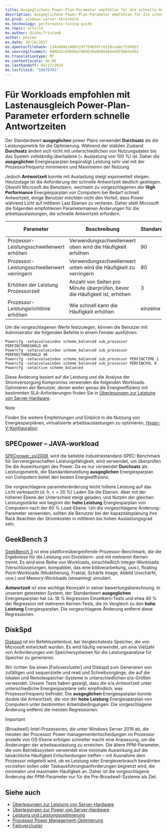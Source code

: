 ```yaml
---
title: Ausgeglichene Power-Plan-Parameter empfohlen für die schnelle Antwortzeiten
description: Ausgeglichene Power-Plan-Parameter empfohlen für die schnelle Antwortzeit
ms.prod: windows-server-threshold
ms.technology: performance-tuning-guide
ms.topic: article
ms.author: Qizha;TristanB
author: phstee
ms.date: 10/16/2017
ms.openlocfilehash: 134e868e1400729f754039fc8120cea0c73945bf
ms.sourcegitcommit: 0d0b32c8986ba7db9536e0b8648d4ddf9b03e452
ms.translationtype: MT
ms.contentlocale: de-DE
ms.lasthandoff: 04/17/2019
ms.locfileid: "59878791"
---
```

# <a name="recommended-balanced-power-plan-parameters-for-workloads-requiring-quick-response-times"></a>Für Workloads empfohlen mit Lastenausgleich Power-Plan-Parameter erfordern schnelle Antwortzeiten

Der Standardwert **ausgeglichen** power Plans verwendet **Durchsatz** als die Leistungsmetrik für die Optimierung. Während der stabilen Zustand **Durchsatz** ändert sich nicht mit unterschiedlichen von Nutzungsdaten bis das System vollständig überladene (~ Auslastung von 100 %) ist.  Daher die **ausgeglichen** Energiesparplan begünstigt Leistung sehr viel mit der Prozessorfrequenz minimieren und Maximieren der Nutzung.

Jedoch **Antwortzeit** konnte mit Auslastung steigt exponentiell steigen. Heutzutage ist die Anforderung der schnelle Antwortzeit deutlich gestiegen. Obwohl Microsoft die Benutzern, wechseln zu vorgeschlagenen der **High Performance** Energiesparplan von Computern bei Bedarf schnell Antwortzeit, einige Benutzer möchten nicht den Vorteil, dass Power während Licht auf mittlerer Last Ebenen zu verlieren. Daher stellt Microsoft die folgenden empfohlenen Parameternamen Änderungen für die arbeitsauslastungen, die schnelle Antwortzeit erfordern.


| Parameter | Beschreibung | Standardwert | Vorgeschlagener Wert |
|------------------------|--------------------------------------------------------------------------------------------------------------------------------------------------------|----------------------------------------------------------------------------------|-----------------------------------------------------------------------------------------------------------------------------------------------------------|
| Prozessor-Leistungsschwellenwert erhöhen | Verwendungsschwellenwert oben wird die Häufigkeit erhöhen | 90 | 60 |
| Prozessor-Leistungsschwellenwert verringern | Verwendungsschwellenwert unten wird die Häufigkeit zu verringern | 80 | 40 |
| Erhöhen der Leistung Prozessorzeit | Anzahl von Seiten pro Minute überprüfen, bevor die Häufigkeit ist, erhöhen | 3 | 1 |
| Prozessor-Leistungsrichtlinie erhöhen | Wie schnell kann die Häufigkeit erhöhen | einzelne | Ideal |

Um die vorgeschlagenen Werte festzulegen, können die Benutzer mit Administrator die folgenden Befehle in einem Fenster ausführen:

``` syntax
Powercfg -setacvalueindex scheme_balanced sub_processor PERFINCTHRESHOLD 60
Powercfg -setacvalueindex scheme_balanced sub_processor PERFDECTHRESHOLD 40
Powercfg -setacvalueindex scheme_balanced sub_processor PERFINCTIME 1
Powercfg -setacvalueindex scheme_balanced sub_processor PERFINCPOL 0
Powercfg -setactive scheme_balanced
```

Diese Änderung basiert auf die Leistung und die Analyse der Stromversorgung Kompromiss verwenden die folgenden Workloads. Optimieren der Benutzer, denen weiter genau die Energieeffizienz mit bestimmten SLA-Anforderungen finden Sie in [Überlegungen zur Leistung von Server-Hardware](../power.md).

>[!Note]
> Finden Sie weitere Empfehlungen und Einblick in die Nutzung von Energiesparplänen, virtualisierte arbeitsauslastungen zu optimieren, [Hyper-V-Konfiguration](../../role/hyper-v-server/configuration.md)

## <a name="specpower--java-workload"></a>SPECpower – JAVA-workload

[SPECpower\_ssj2008](http://spec.org/power_ssj2008/), wird die beliebte Industriestandard-SPEC-Benchmark für Servereigenschaften Leistungsfähigkeit, wird verwendet, um überprüfen Sie die Auswirkungen des Power. Da es nur verwendet **Durchsatz** als Leistungsmetrik, die Standardeinstellung **ausgeglichen** Energiesparplan von Computern bietet den besten Energieeffizienz.

Die vorgeschlagene parameteränderung leicht höhere Leistung auf das Licht verbraucht (d. h. < = 20 %) Laden Sie die Ebenen. Aber mit der höheren Ebene der Unterschied steigt geladen, und Nutzen der gleichen Leistungsstärke wie beginnt der **hohe Leistung** Energiesparplan von Computern nach der 60 % Load-Ebene. Um die vorgeschlagene Änderung-Parameter verwenden, sollten die Benutzer bei der kapazitätsplanung ihre Rack Beachten der Stromkosten in mittleren bis hohen Auslastungsgrad sein.

## <a name="geekbench-3"></a>GeekBench 3

[GeekBench 3](http://www.geekbench.com/geekbench3/) ist eine plattformübergreifende-Prozessor-Benchmark, die die Ergebnisse für die Leistung von Einzelkern- und mit mehreren Kernen trennt. Es wird eine Reihe von Workloads, einschließlich Integer-Workloads (Verschlüsselungen, kompatibel, das eine bildverarbeitung, usw.), floating Point-Workloads (Modellierung, Fraktal, Schärfe Image, Abbild Unschärfe, usw.) und Memory-Workloads (streaming) simuliert.

**Antwortzeit** ist eine wichtige Kennzahl in seiner bewertungsberechnung. In unserem getesteten System, der Standardwert **ausgeglichen** Energiesparplan hat ca. 18 % Regression Einzelkern-Tests und etwa 40 % der Regression mit mehreren Kernen-Tests, die im Vergleich zu den **hohe Leistung** Energiesparplan. Die vorgeschlagene Änderung entfernt diese Regressionen.

## <a name="diskspd"></a>DiskSpd

[Diskspd](https://en.wikipedia.org/wiki/Diskspd) ist ein Befehlszeilentool, bei Vergleichstests Speicher, die von Microsoft entwickelt wurden. Es wird häufig verwendet, um eine Vielzahl von Anforderungen von Speichersystemen für die Leistungsanalyse für Speicher zu generieren.

Wir richten Sie einen [Failovercluster] und Diskspd zum Generieren von zufälligen und sequenzielle und read und Schreibvorgänge, die auf die lokalen und Remotespeicher-Systeme in unterschiedlichen e/a-Größen verwendet. Unsere Tests haben gezeigt, dass die e/a-Antwortzeit unter unterschiedliche Energiesparpläne sehr empfindlich, was Prozessorfrequenz befindet. Die **ausgeglichen** Energiesparplan konnte double die Antwortzeit, die von der **hohe Leistung** Energiesparplan von Computern unter bestimmten Arbeitsbedingungen. Die vorgeschlagene Änderung entfernt die meisten Regressionen.

>[!Important]
>[Broadwell]-Intel-Prozessoren, die unter Windows Server 2016 ab, die meisten der Processor Power managemententscheidungen im Prozessor anstelle von OS-Ebene erfolgen schneller macht eine Anpassung, um die Änderungen der arbeitsauslastung zu erreichen. Die ältere PPM-Parameter, die vom Betriebssystem verwendet eine minimale Auswirkung auf die tatsächliche Häufigkeit Entscheidungen treffen – mit Ausnahme dem Prozessor mitgeteilt wird, ob es Leistung oder Energieverbrauch bewährten vorziehen sollen oder Taskausführungsanforderungen begrenzt wird, die minimalen und maximalen Häufigkeit an. Daher ist die vorgeschlagene Änderung der PPM-Parameter nur für die Pre-Broadwell-Systeme als Ziel.

## <a name="see-also"></a>Siehe auch
- [Überlegungen zur Leistung von Server-Hardware](../index.md)
- [Überlegungen zur Power von Server-Hardware](../power.md)
- [Leistung und Leistungsoptimierung](power-performance-tuning.md)
- [Processor Power Management-Optimierung](processor-power-management-tuning.md)
- [Failovercluster](https://technet.microsoft.com/library/cc725923.aspx)

